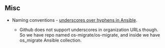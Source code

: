 Misc
----

* Naming conventions - [underscores over hyphens in
  Ansible](https://github.com/ansible/galaxy/issues/1128#issuecomment-454519526).

  * Github does not support underscores in organization URLs
    though. So we have repo named os-migrate/os-migrate, and inside we
    have os_migrate Ansible collection.
